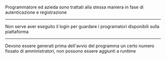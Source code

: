 Programmatore ed azieda sono trattati alla stessa maniera in fase di autenticazione e registrazione
___
Non serve aver eseguito il login per guardare i programatori disponibili sulla piattaforma
___
Devono essere generati prima dell'avvio del programma un certo numero fissato di amministratori, non possono essere aggiunti a runtime